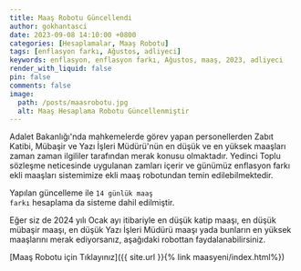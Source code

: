```yaml
---
title: Maaş Robotu Güncellendi
author: gokhantasci
date: 2023-09-08 14:10:00 +0800
categories: [Hesaplamalar, Maaş Robotu]
tags: [enflasyon farkı, Ağustos, adliyeci]
keywords: enflasyon, enflasyon farkı, Ağustos, maaş, 2023, adliyeci
render_with_liquid: false
pin: false
comments: false
image:
  path: /posts/maasrobotu.jpg
  alt: Maaş Hesaplama Robotu Güncellenmiştir
---
```


Adalet Bakanlığı'nda mahkemelerde görev yapan personellerden Zabıt Katibi, Mübaşir ve Yazı İşleri Müdürü'nün en düşük ve en yüksek maaşları zaman zaman ilgililer tarafından merak konusu olmaktadır. 
Yedinci Toplu sözleşme neticesinde uygulanan zamları içerir ve günümüz enflasyon farkı ekli maaşları sistemimize ekli maaş robotundan temin edilebilmektedir. 

Yapılan güncelleme ile <code class="highlighter-rouge">14 günlük maaş farkı</code> hesaplama da sisteme dahil edilmiştir.

Eğer siz de 2024 yılı Ocak ayı itibariyle en düşük katip maaşı, en düşük mübaşir maaşı, en düşük Yazı İşleri Müdürü maaşı yada bunların en yüksek maaşlarını merak ediyorsanız, aşağıdaki robottan faydalanabilirsiniz.


[Maaş Robotu için Tıklayınız]({{ site.url }}{% link maasyeni/index.html%})